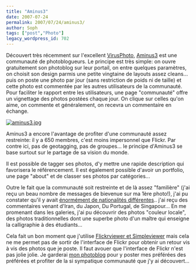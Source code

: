 ```yaml
---
title: "Aminus3"
date: 2007-07-24
permalink: 2007/07/24/aminus3/
author: Soph
tags: ["post","Photo"]
legacy_wordpress_id: 702
---
```


Découvert très récemment sur l'excellent [VirusPhoto](http://www.virusphoto.com/), [Aminus3](http://www.aminus3.com/) est une communauté de photoblogueurs. Le principe est très simple: on ouvre gratuitement son photoblog sur leur portail, on entre quelques paramètres, on choisit son design parmis une petite vingtaine de layouts assez cleans... puis on poste une photo par jour (sans restriction de poids ni de taille) et cette photo est commentée par les autres utilisateurs de la communauté. Pour faciliter le rapport entre les utilisateurs, une page "communauté" offre un vignettage des photos postées chaque jour. On clique sur celles qu'on aime, on commente et généralement, on recevra un commentaire en échange.

<a href="https://64k.be/wp-content/uploads/2007/07/aminus3.jpg" title="aminus3.jpg"><img src="https://64k.be/wp-content/uploads/2007/07/aminus3.jpg" alt="aminus3.jpg" /></a>

<!-- excerpt -->

Aminus3 a encore l'avantage de profiter d'une communauté assez restreinte: il y a 650 membres,  c'est moins impersonnel que Flickr. Par contre ici, pas de geotagging, pas de groupes... le principe d'Aminus3 se base surtout sur le partage de sa vision du monde.

Il est possible de tagger ses photos, d'y mettre une rapide description qui favorisera le référencement. Il est également possible d'avoir un portfolio, une page "about" et de classer ses photos par catégories...

Outre le fait que la communauté soit restreinte et de là assez "familière" (j'ai reçu un beau nombre de messages de bievenue sur ma 1ère photo!),  j'ai pu constater qu'il y avait [énormément de nationalités différentes](http://www.aminus3.com/community/).. j'ai reçu des commentaires venant d'Iran, du Japon, Du Portugal, de Singapour... En me promenant dans les galeries,  j'ai pu découvrir des photos "couleur locale", des photos traditionnelles dont une superbe photo d'un maître qui enseigne la calligraphie à des étudiants...

Cela fait un bon moment que j'utilise [Flickrviewer et Simpleviewer](http://64k.be/flickr/) mais cela ne me permet pas de sortir de l'interface de Flickr pour obtenir un retour vis à vis des photos que je poste. Il faut avouer que l'interface de Flickr n'est pas jolie jolie. Je garderai [mon photoblog](http://respire.aminus3.com/) pour y poster mes préférées des préférées et profiter de la si sympatique communauté que j'y ai découvert...
